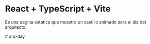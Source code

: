 # React + TypeScript + Vite

Es una pagina estatica que muestra un castillo animado para el dia del arquitecto.


#   a r q - d a y 
 
 
